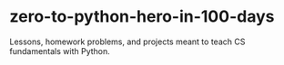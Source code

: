 # zero-to-python-hero-in-100-days
Lessons, homework problems, and projects meant to teach CS fundamentals with Python.
